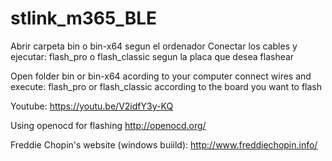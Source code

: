 # stlink_m365_BLE
Abrir carpeta bin o bin-x64 segun el ordenador
Conectar los cables y ejecutar:
flash_pro o flash_classic 
segun la placa que desea flashear

Open folder bin or bin-x64 acording to your computer
connect wires and execute:
flash_pro or flash_classic 
according to the board you want to flash

Youtube:
https://youtu.be/V2idfY3y-KQ

Using openocd for flashing
http://openocd.org/

Freddie Chopin's website (windows buiild):
http://www.freddiechopin.info/
